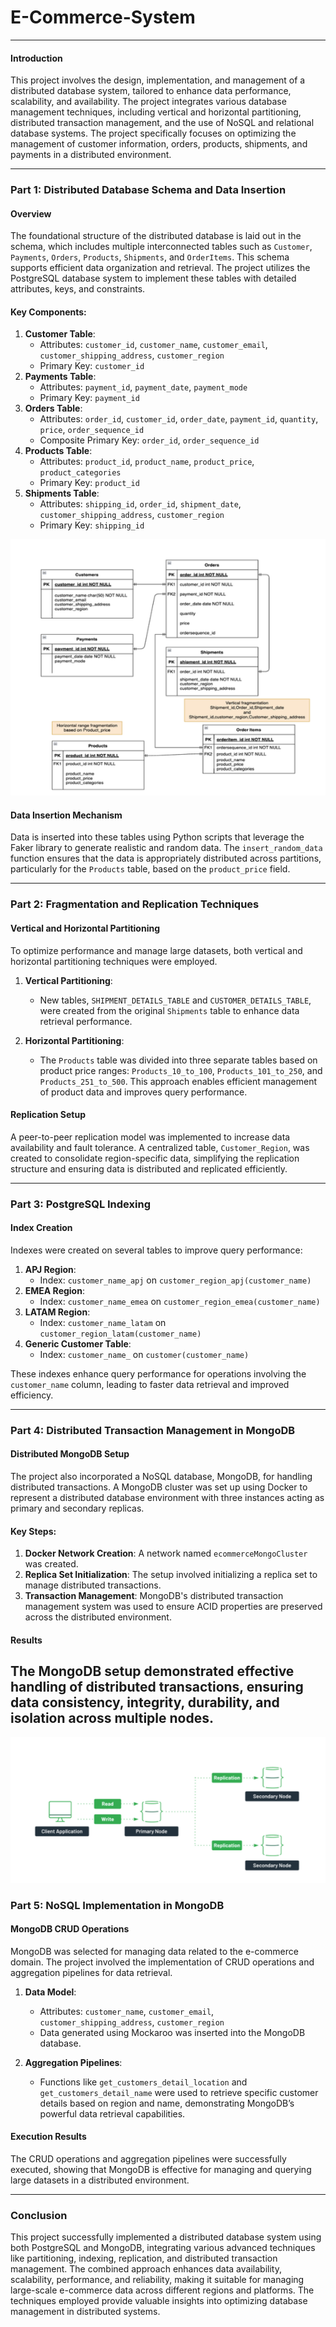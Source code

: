 # E-Commerce-System



---

#### Introduction

This project involves the design, implementation, and management of a distributed database system, tailored to enhance data performance, scalability, and availability. The project integrates various database management techniques, including vertical and horizontal partitioning, distributed transaction management, and the use of NoSQL and relational database systems. The project specifically focuses on optimizing the management of customer information, orders, products, shipments, and payments in a distributed environment.

---

### Part 1: Distributed Database Schema and Data Insertion

#### Overview
The foundational structure of the distributed database is laid out in the schema, which includes multiple interconnected tables such as `Customer`, `Payments`, `Orders`, `Products`, `Shipments`, and `OrderItems`. This schema supports efficient data organization and retrieval. The project utilizes the PostgreSQL database system to implement these tables with detailed attributes, keys, and constraints.

#### Key Components:
1. **Customer Table**:
   - Attributes: `customer_id`, `customer_name`, `customer_email`, `customer_shipping_address`, `customer_region`
   - Primary Key: `customer_id`
2. **Payments Table**:
   - Attributes: `payment_id`, `payment_date`, `payment_mode`
   - Primary Key: `payment_id`
3. **Orders Table**:
   - Attributes: `order_id`, `customer_id`, `order_date`, `payment_id`, `quantity`, `price`, `order_sequence_id`
   - Composite Primary Key: `order_id`, `order_sequence_id`
4. **Products Table**:
   - Attributes: `product_id`, `product_name`, `product_price`, `product_categories`
   - Primary Key: `product_id`
5. **Shipments Table**:
   - Attributes: `shipping_id`, `order_id`, `shipment_date`, `customer_shipping_address`, `customer_region`
   - Primary Key: `shipping_id`
     
![Database Schema](assets/Schema.png)

#### Data Insertion Mechanism
Data is inserted into these tables using Python scripts that leverage the Faker library to generate realistic and random data. The `insert_random_data` function ensures that the data is appropriately distributed across partitions, particularly for the `Products` table, based on the `product_price` field.

---

### Part 2: Fragmentation and Replication Techniques

#### Vertical and Horizontal Partitioning
To optimize performance and manage large datasets, both vertical and horizontal partitioning techniques were employed.

1. **Vertical Partitioning**:
   - New tables, `SHIPMENT_DETAILS_TABLE` and `CUSTOMER_DETAILS_TABLE`, were created from the original `Shipments` table to enhance data retrieval performance.
   
2. **Horizontal Partitioning**:
   - The `Products` table was divided into three separate tables based on product price ranges: `Products_10_to_100`, `Products_101_to_250`, and `Products_251_to_500`. This approach enables efficient management of product data and improves query performance.

#### Replication Setup
A peer-to-peer replication model was implemented to increase data availability and fault tolerance. A centralized table, `Customer_Region`, was created to consolidate region-specific data, simplifying the replication structure and ensuring data is distributed and replicated efficiently.

---

### Part 3: PostgreSQL Indexing

#### Index Creation
Indexes were created on several tables to improve query performance:

1. **APJ Region**: 
   - Index: `customer_name_apj` on `customer_region_apj(customer_name)`
2. **EMEA Region**: 
   - Index: `customer_name_emea` on `customer_region_emea(customer_name)`
3. **LATAM Region**: 
   - Index: `customer_name_latam` on `customer_region_latam(customer_name)`
4. **Generic Customer Table**:
   - Index: `customer_name_` on `customer(customer_name)`

These indexes enhance query performance for operations involving the `customer_name` column, leading to faster data retrieval and improved efficiency.

---

### Part 4: Distributed Transaction Management in MongoDB

#### Distributed MongoDB Setup
The project also incorporated a NoSQL database, MongoDB, for handling distributed transactions. A MongoDB cluster was set up using Docker to represent a distributed database environment with three instances acting as primary and secondary replicas.

#### Key Steps:
1. **Docker Network Creation**: A network named `ecommerceMongoCluster` was created.
2. **Replica Set Initialization**: The setup involved initializing a replica set to manage distributed transactions.
3. **Transaction Management**: MongoDB's distributed transaction management system was used to ensure ACID properties are preserved across the distributed environment.

#### Results
The MongoDB setup demonstrated effective handling of distributed transactions, ensuring data consistency, integrity, durability, and isolation across multiple nodes.
---
![MongoDB Flow](assets/Mongo.png)
### Part 5: NoSQL Implementation in MongoDB

#### MongoDB CRUD Operations
MongoDB was selected for managing data related to the e-commerce domain. The project involved the implementation of CRUD operations and aggregation pipelines for data retrieval.

1. **Data Model**:
   - Attributes: `customer_name`, `customer_email`, `customer_shipping_address`, `customer_region`
   - Data generated using Mockaroo was inserted into the MongoDB database.

2. **Aggregation Pipelines**:
   - Functions like `get_customers_detail_location` and `get_customers_detail_name` were used to retrieve specific customer details based on region and name, demonstrating MongoDB’s powerful data retrieval capabilities.

#### Execution Results
The CRUD operations and aggregation pipelines were successfully executed, showing that MongoDB is effective for managing and querying large datasets in a distributed environment.

---

### Conclusion

This project successfully implemented a distributed database system using both PostgreSQL and MongoDB, integrating various advanced techniques like partitioning, indexing, replication, and distributed transaction management. The combined approach enhances data availability, scalability, performance, and reliability, making it suitable for managing large-scale e-commerce data across different regions and platforms. The techniques employed provide valuable insights into optimizing database management in distributed systems.
